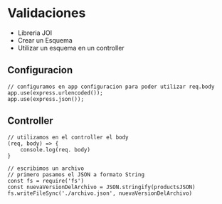 # Validaciones

- Libreria JOI
- Crear un Esquema
- Utilizar un esquema en un controller

## Configuracion

```
// configuramos en app configuracion para poder utilizar req.body
app.use(express.urlencoded());
app.use(express.json()); 
```

## Controller

```
// utilizamos en el controller el body
(req, body) => {
    console.log(req. body)
}
```


```
// escribimos un archivo
// primero pasamos el JSON a formato String
const fs = require('fs')
const nuevaVersionDelArchivo = JSON.stringify(productsJSON)
fs.writeFileSync('./archivo.json', nuevaVersionDelArchivo)
```